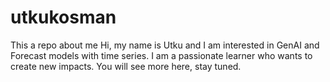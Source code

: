 # utkukosman
This a repo about me
Hi, my name is Utku and I am interested in GenAI and Forecast models with time series.
I am a passionate learner who wants to create new impacts.
You will see more here, stay tuned.
